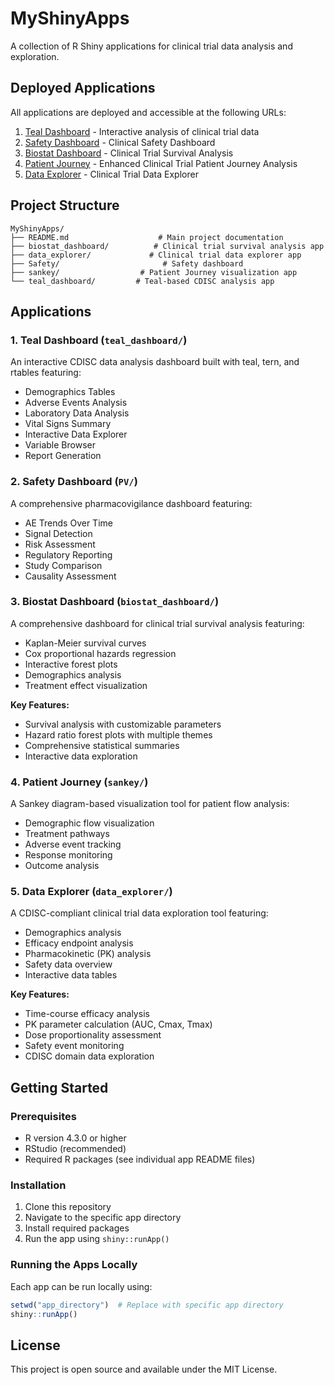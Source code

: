# MyShinyApps 

A collection of R Shiny applications for clinical trial data analysis and exploration.

## Deployed Applications

All applications are deployed and accessible at the following URLs:

1. [Teal Dashboard](https://sid-lokineni.shinyapps.io/teal_dashboard/) - Interactive analysis of clinical trial data
2. [Safety Dashboard](https://sid-lokineni.shinyapps.io/safety-dashboard-v1/) - Clinical Safety Dashboard
3. [Biostat Dashboard](https://sid-lokineni.shinyapps.io/biostat_dashboard/) - Clinical Trial Survival Analysis
4. [Patient Journey](https://sid-lokineni.shinyapps.io/Patient_Journey/) - Enhanced Clinical Trial Patient Journey Analysis
5. [Data Explorer](https://sid-lokineni.shinyapps.io/data_explorer/) - Clinical Trial Data Explorer

## Project Structure

```
MyShinyApps/
├── README.md                    # Main project documentation
├── biostat_dashboard/          # Clinical trial survival analysis app
├── data_explorer/             # Clinical trial data explorer app
├── Safety/                       # Safety dashboard
├── sankey/                  # Patient Journey visualization app
└── teal_dashboard/         # Teal-based CDISC analysis app
```

## Applications

### 1. Teal Dashboard (`teal_dashboard/`)

An interactive CDISC data analysis dashboard built with teal, tern, and rtables featuring:
- Demographics Tables
- Adverse Events Analysis
- Laboratory Data Analysis
- Vital Signs Summary
- Interactive Data Explorer
- Variable Browser
- Report Generation

### 2. Safety Dashboard (`PV/`)

A comprehensive pharmacovigilance dashboard featuring:
- AE Trends Over Time
- Signal Detection
- Risk Assessment
- Regulatory Reporting
- Study Comparison
- Causality Assessment

### 3. Biostat Dashboard (`biostat_dashboard/`)

A comprehensive dashboard for clinical trial survival analysis featuring:
- Kaplan-Meier survival curves
- Cox proportional hazards regression
- Interactive forest plots
- Demographics analysis
- Treatment effect visualization

**Key Features:**
- Survival analysis with customizable parameters
- Hazard ratio forest plots with multiple themes
- Comprehensive statistical summaries
- Interactive data exploration

### 4. Patient Journey (`sankey/`)

A Sankey diagram-based visualization tool for patient flow analysis:
- Demographic flow visualization
- Treatment pathways
- Adverse event tracking
- Response monitoring
- Outcome analysis

### 5. Data Explorer (`data_explorer/`)

A CDISC-compliant clinical trial data exploration tool featuring:
- Demographics analysis
- Efficacy endpoint analysis
- Pharmacokinetic (PK) analysis
- Safety data overview
- Interactive data tables

**Key Features:**
- Time-course efficacy analysis
- PK parameter calculation (AUC, Cmax, Tmax)
- Dose proportionality assessment
- Safety event monitoring
- CDISC domain data exploration

## Getting Started

### Prerequisites

- R version 4.3.0 or higher
- RStudio (recommended)
- Required R packages (see individual app README files)

### Installation

1. Clone this repository
2. Navigate to the specific app directory
3. Install required packages
4. Run the app using `shiny::runApp()`

### Running the Apps Locally

Each app can be run locally using:

```r
setwd("app_directory")  # Replace with specific app directory
shiny::runApp()
```

## License

This project is open source and available under the MIT License.
